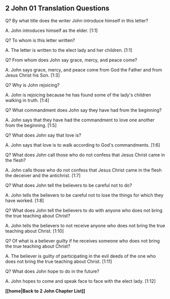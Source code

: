 ## 2 John 01 Translation Questions ##

Q? By what title does the writer John introduce himself in this letter?

A. John introduces himself as the elder. [1:1]

Q? To whom is this letter written?

A. The letter is written to the elect lady and her children. [1:1]

Q? From whom does John say grace, mercy, and peace come?

A. John says grace, mercy, and peace come from God the Father and from Jesus Christ his Son. [1:3]

Q? Why is John rejoicing?

A. John is rejoicing because he has found some of the lady's children walking in truth. [1:4]

Q? What commandment does John say they have had from the beginning?

A. John says that they have had the commandment to love one another from the beginning. [1:5]

Q? What does John say that love is?

A. John says that love is to walk according to God's commandments. [1:6]

Q? What does John call those who do not confess that Jesus Christ came in the flesh?

A. John calls those who do not confess that Jesus Christ came in the flesh the deceiver and the antichrist. [1:7]

Q? What does John tell the believers to be careful not to do?

A. John tells the believers to be careful not to lose the things for which they have worked. [1:8]

Q? What does John tell the believers to do with anyone who does not bring the true teaching about Christ?

A. John tells the believers to not receive anyone who does not bring the true teaching about Christ. [1:10]

Q? Of what is a believer guilty if he receives someone who does not bring the true teaching about Christ?

A. The believer is guilty of participating in the evil deeds of the one who does not bring the true teaching about Christ. [1:11]

Q? What does John hope to do in the future?

A. John hopes to come and speak face to face with the elect lady. [1:12]

__[[home|Back to 2 John Chapter List]]__

